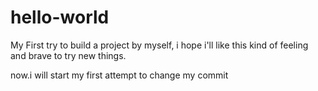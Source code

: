 # hello-world
My First try to build a project by myself, i hope i'll like this kind of feeling and brave to try new things.

now.i will start my first attempt to change my commit
